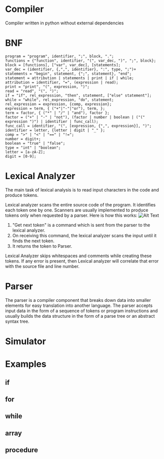 # Compiler
Compiler written in python without external dependencies

# BNF
```
program = "program", identifier, ";", block, ".";
functions = {"function", identifier, "(", var_dec, ")", ";", block};
block = [functions], ["var", var_dec], [statements];
var_dec = (identifier, {,",", identifier}, ":", type, ";")+
statements = "begin", statement, {";", statement}, "end";
statement = attribution | statements | print | if | while;
attribution = identifier, "=", (expression | read);
print = "print", "(", expression, ")";
read = "read", "(", ")";
if = "if", rel_expression, "then", statement, ["else" statement"];
while = "while", rel_expression, "do", statement;
rel_expression = expression, {comp, expression};
expression = term, { ("+"|"-"|"or"), term, };
term = factor, { ("*" | "/" | "and"), factor };
factor = ("+" | "-" | "not"), (factor | number | boolean | ("(" expression ")") | identifier | func_call);
func_call = identifier, "(", [expression, {",", expression}], ")";
identifier = letter, {letter | digit | "_" };
comp = ">" | "<" | "==" | "!=";
number = digit+;
boolean = "true" | "false";
type = "int" | "boolean";
letter = [a-zA-Z];
digit = [0-9];
```
# Lexical Analyzer
The main task of lexical analysis is to read input characters in the code and produce tokens.

Lexical analyzer scans the entire source code of the program. It identifies each token one by one. 
Scanners are usually implemented to produce tokens only when requested by a parser. Here is how this works:
![Alt Text](https://www.guru99.com/images/1/020819_1105_LexicalAnal1.png)
1. "Get next token" is a command which is sent from the parser to the lexical analyzer.
1. On receiving this command, the lexical analyzer scans the input until it finds the next token.
1. It returns the token to Parser.

Lexical Analyzer skips whitespaces and comments while creating these tokens. If any error
is present, then Lexical analyzer will correlate that error with the source file and line number.
# Parser
The parser is a compiler component that breaks down data into smaller elements for easy translation into another language. The parser accepts 
input data in the form of a sequence of tokens or program instructions and usually builds the data structure in the form
of a parse tree or an abstract syntax tree.
# Simulator

# Examples
## if

## for

## while

## array 

## procedure

